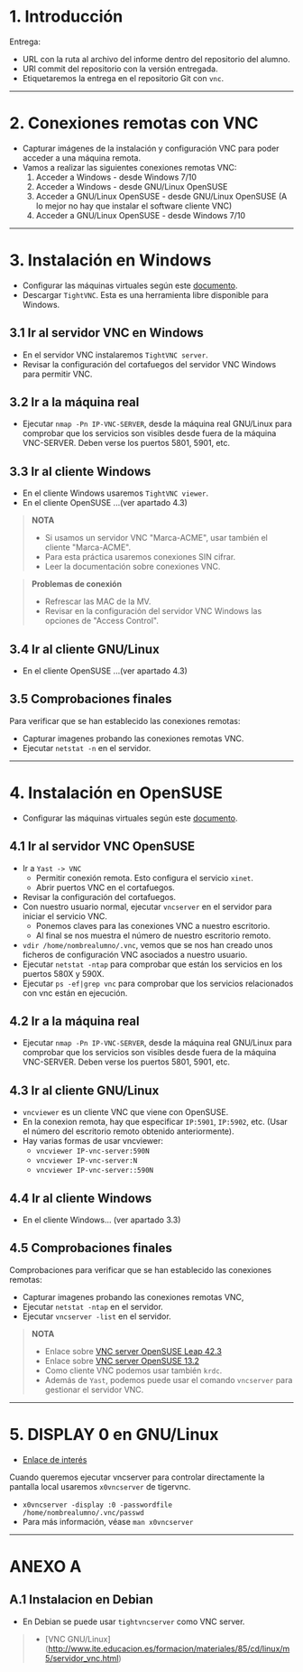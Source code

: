 
# 1. Introducción

Entrega:
* URL con la ruta al archivo del informe dentro del repositorio del alumno.
* URl commit del repositorio con la versión entregada.
* Etiquetaremos la entrega en el repositorio Git con `vnc`.

---

# 2. Conexiones remotas con VNC

* Capturar imágenes de la instalación y configuración VNC para poder acceder a una máquina remota.
* Vamos a realizar las siguientes conexiones remotas VNC:
    1. Acceder a Windows - desde Windows 7/10
    1. Acceder a Windows - desde GNU/Linux OpenSUSE
    1. Acceder a GNU/Linux OpenSUSE - desde GNU/Linux OpenSUSE (A lo mejor no hay que instalar el software cliente VNC)
    1. Acceder a GNU/Linux OpenSUSE - desde Windows 7/10

---

# 3. Instalación en Windows

* Configurar las máquinas virtuales según este [documento](../../global/configuracion/).
* Descargar `TightVNC`. Esta es una herramienta libre disponible para Windows.

## 3.1 Ir al servidor VNC en Windows

* En el servidor VNC instalaremos `TightVNC server`.
* Revisar la configuración del cortafuegos del servidor VNC Windows para permitir VNC.

## 3.2 Ir a la máquina real

* Ejecutar `nmap -Pn IP-VNC-SERVER`, desde la máquina real GNU/Linux para comprobar
que los servicios son visibles desde fuera de la máquina VNC-SERVER. Deben verse
los puertos 5801, 5901, etc.

## 3.3 Ir al cliente Windows

* En el cliente Windows usaremos `TightVNC viewer`.
* En el cliente OpenSUSE ...(ver apartado 4.3)

> **NOTA**
>
> * Si usamos un servidor VNC "Marca-ACME", usar también el cliente "Marca-ACME".
> * Para esta práctica usaremos conexiones SIN cifrar.
> * Leer la documentación sobre conexiones VNC.

> **Problemas de conexión**
>
> * Refrescar las MAC de la MV.
> * Revisar en la configuración del servidor VNC Windows las opciones de "Access Control".

## 3.4 Ir al cliente GNU/Linux

* En el cliente OpenSUSE ...(ver apartado 4.3)

## 3.5 Comprobaciones finales

Para verificar que se han establecido las conexiones remotas:
* Capturar imagenes probando las conexiones remotas VNC.
* Ejecutar `netstat -n` en el servidor.

---

# 4. Instalación en OpenSUSE

* Configurar las máquinas virtuales según este [documento](../../global/configuracion/).

## 4.1 Ir al servidor VNC OpenSUSE

* Ir a `Yast -> VNC`
    * Permitir conexión remota. Esto configura el servicio `xinet`.
    * Abrir puertos VNC en el cortafuegos.
* Revisar la configuración del cortafuegos.
* Con nuestro usuario normal, ejecutar `vncserver` en el servidor para iniciar el servicio VNC.
    * Ponemos claves para las conexiones VNC a nuestro escritorio.
    * Al final se nos muestra el número de nuestro escritorio remoto.
* `vdir /home/nombrealumno/.vnc`, vemos que se nos han creado unos ficheros de configuración VNC asociados a nuestro usuario.
* Ejecutar `netstat -ntap` para comprobar que están los servicios en los puertos 580X y 590X.
* Ejecutar `ps -ef|grep vnc` para comprobar que los servicios relacionados con vnc están en ejecución.

## 4.2 Ir a la máquina real

* Ejecutar `nmap -Pn IP-VNC-SERVER`, desde la máquina real GNU/Linux para comprobar
que los servicios son visibles desde fuera de la máquina VNC-SERVER. Deben verse
los puertos 5801, 5901, etc.

## 4.3 Ir al cliente GNU/Linux

* `vncviewer` es un cliente VNC que viene con OpenSUSE.
* En la conexion remota, hay que especificar `IP:5901`, `IP:5902`, etc.
(Usar el número del escritorio remoto obtenido anteriormente).
* Hay varias formas de usar vncviewer:
    * `vncviewer IP-vnc-server:590N`
    * `vncviewer IP-vnc-server:N`
    * `vncviewer IP-vnc-server::590N`

## 4.4 Ir al cliente Windows

* En el cliente Windows... (ver apartado 3.3)

## 4.5 Comprobaciones finales

Comprobaciones para verificar que se han establecido las conexiones remotas:
* Capturar imagenes probando las conexiones remotas VNC,
* Ejecutar `netstat -ntap` en el servidor.
* Ejecutar `vncserver -list` en el servidor.

> **NOTA**
>
> * Enlace sobre [VNC server OpenSUSE Leap 42.3](https://doc.opensuse.org/documentation/leap/reference/html/book.opensuse.reference/cha.vnc.html#sec.vnc.viewer)
> * Enlace sobre [VNC server OpenSUSE 13.2](https://www.howtoforge.com/tutorial/vnc-server-on-opensuse-13.2/)
> * Como cliente VNC podemos usar también `krdc`.
> * Además de `Yast`, podemos puede usar el comando `vncserver` para
gestionar el servidor VNC.

---

# 5. DISPLAY 0 en GNU/Linux

* [Enlace de interés](https://wiki.archlinux.org/index.php/TigerVNC_)

Cuando queremos ejecutar vncserver para controlar directamente la pantalla local
usaremos `x0vncserver` de tigervnc.

* `x0vncserver -display :0 -passwordfile /home/nombrealumno/.vnc/passwd`
* Para más información, véase `man x0vncserver`

---

# ANEXO A

## A.1 Instalacion en Debian

* En Debian se puede usar `tightvncserver` como VNC server.

> * [VNC GNU/Linux] (http://www.ite.educacion.es/formacion/materiales/85/cd/linux/m5/servidor_vnc.html)
